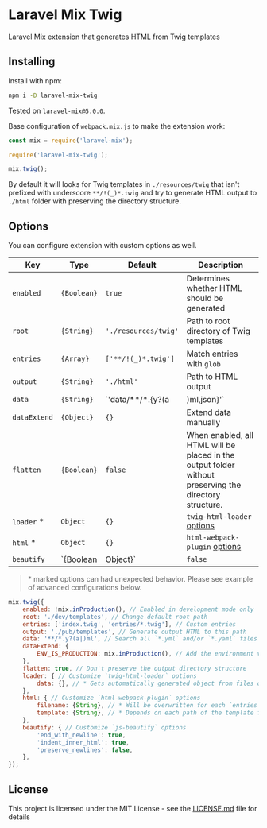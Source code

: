 # Laravel Mix Twig

Laravel Mix extension that generates HTML from Twig templates

## Installing

Install with npm:

```bash
npm i -D laravel-mix-twig
```

Tested on `laravel-mix@5.0.0`.

Base configuration of `webpack.mix.js` to make the extension work:

```js
const mix = require('laravel-mix');

require('laravel-mix-twig');

mix.twig();
```

By default it will looks for Twig templates in `./resources/twig` that isn't prefixed with underscore `**/!(_)*.twig` and try to generate HTML output to `./html` folder with preserving the directory structure.

## Options

You can configure extension with custom options as well.

| Key           | Type                  | Default               | Description |
|---------------|-----------------------|-----------------------|-------------|
| `enabled`     | `{Boolean}`           | `true`                | Determines whether HTML should be generated |
| `root`        | `{String}`            | `'./resources/twig'`  | Path to root directory of Twig templates |
| `entries`     | `{Array}`             | `['**/!(_)*.twig']`   | Match entries with `glob` |
| `output`      | `{String}`            | `'./html'`            | Path to HTML output |
| `data`        | `{String}`            | `'data/**/*.{y?(a|)ml,json}'` | Path to YAML and/or JSON files in root directory |
| `dataExtend`  | `{Object}`            | `{}`                  | Extend data manually |
| `flatten`     | `{Boolean}`           | `false`               | When enabled, all HTML will be placed in the output folder without preserving the directory structure. |
| `loader` *    | `Object`              | `{}`                  | `twig-html-loader` [options](https://github.com/radiocity/twig-html-loader#options) |
| `html` *      | `Object`              | `{}`                  | `html-webpack-plugin` [options](https://github.com/jantimon/html-webpack-plugin#options) |
| `beautify`    | `{Boolean|Object}`    | `false`               | `js-beautify` [options](https://github.com/beautify-web/js-beautify#js-beautifier) |

> \* marked options can had unexpected behavior. Please see example of advanced configurations below.

```js
mix.twig({
    enabled: !mix.inProduction(), // Enabled in development mode only
    root: './dev/templates', // Change default root path
    entries: ['index.twig', 'entries/*.twig'], // Custom entries
    output: './pub/templates', // Generate output HTML to this path
    data: '**/*.y?(a|)ml', // Search all `*.yml` and/or `*.yaml` files in root directory
    dataExtend: {
        ENV_IS_PRODUCTION: mix.inProduction(), // Add the environment variable
    },
    flatten: true, // Don't preserve the output directory structure
    loader: { // Customize `twig-html-loader` options
        data: {}, // * Gets automatically generated object from files of `data` option
    },
    html: { // Customize `html-webpack-plugin` options
        filename: {String}, // * Will be overwritten for each `entries`
        template: {String}, // * Depends on each path of the template from the root and its name
    },
    beautify: { // Customize `js-beautify` options
        'end_with_newline': true,
        'indent_inner_html': true,
        'preserve_newlines': false,
    },
});
```

## License

This project is licensed under the MIT License - see the [LICENSE.md](LICENSE.md) file for details
